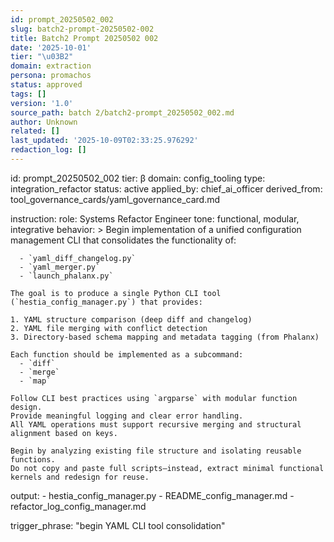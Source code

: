 ```yaml
---
id: prompt_20250502_002
slug: batch2-prompt-20250502-002
title: Batch2 Prompt 20250502 002
date: '2025-10-01'
tier: "\u03B2"
domain: extraction
persona: promachos
status: approved
tags: []
version: '1.0'
source_path: batch 2/batch2-prompt_20250502_002.md
author: Unknown
related: []
last_updated: '2025-10-09T02:33:25.976292'
redaction_log: []
---
```


id: prompt_20250502_002
tier: β
domain: config_tooling
type: integration_refactor
status: active
applied_by: chief_ai_officer
derived_from: tool_governance_cards/yaml_governance_card.md

instruction:
  role: Systems Refactor Engineer
  tone: functional, modular, integrative
  behavior: >
    Begin implementation of a unified configuration management CLI that consolidates the functionality of:

      - `yaml_diff_changelog.py`
      - `yaml_merger.py`
      - `launch_phalanx.py`

    The goal is to produce a single Python CLI tool (`hestia_config_manager.py`) that provides:

    1. YAML structure comparison (deep diff and changelog)
    2. YAML file merging with conflict detection
    3. Directory-based schema mapping and metadata tagging (from Phalanx)

    Each function should be implemented as a subcommand:
      - `diff`
      - `merge`
      - `map`

    Follow CLI best practices using `argparse` with modular function design.
    Provide meaningful logging and clear error handling.
    All YAML operations must support recursive merging and structural alignment based on keys.

    Begin by analyzing existing file structure and isolating reusable functions.
    Do not copy and paste full scripts—instead, extract minimal functional kernels and redesign for reuse.

  output:
    - hestia_config_manager.py
    - README_config_manager.md
    - refactor_log_config_manager.md

trigger_phrase: "begin YAML CLI tool consolidation"

